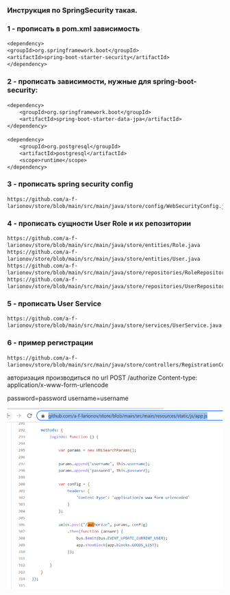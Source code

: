 ### Инструкция по SpringSecurity такая.

### 1 - прописать в pom.xml зависимость

    <dependency>
    <groupId>org.springframework.boot</groupId>
    <artifactId>spring-boot-starter-security</artifactId>
    </dependency>

### 2 - прописать зависимости, нужные для spring-boot-security:

    <dependency>
        <groupId>org.springframework.boot</groupId>
        <artifactId>spring-boot-starter-data-jpa</artifactId>
    </dependency>

    <dependency>
        <groupId>org.postgresql</groupId>
        <artifactId>postgresql</artifactId>
        <scope>runtime</scope>
    </dependency>

### 3 - прописать spring security config

    https://github.com/a-f-larionov/store/blob/main/src/main/java/store/config/WebSecurityConfig.java

### 4 - прописать сущности User Role и их репозитории

    https://github.com/a-f-larionov/store/blob/main/src/main/java/store/entities/Role.java
    https://github.com/a-f-larionov/store/blob/main/src/main/java/store/entities/User.java
    https://github.com/a-f-larionov/store/blob/main/src/main/java/store/repositories/RoleRepository.java
    https://github.com/a-f-larionov/store/blob/main/src/main/java/store/repositories/UserRepository.java

### 5 - прописать User Service

    https://github.com/a-f-larionov/store/blob/main/src/main/java/store/services/UserService.java

### 6 - пример регистрации

    https://github.com/a-f-larionov/store/blob/main/src/main/java/store/controllers/RegistrationController.java

авторизация производиться по url POST /authorize Content-type: application/x-www-form-urlencode

password=password username=username

![img.png](spring-security-signin.png)